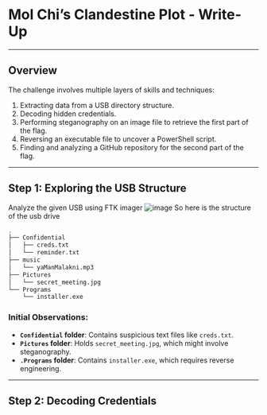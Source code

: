 # Mol Chi’s Clandestine Plot - Write-Up
---

## **Overview**
The challenge involves multiple layers of skills and techniques:
1. Extracting data from a USB directory structure.
2. Decoding hidden credentials.
3. Performing steganography on an image file to retrieve the first part of the flag.
4. Reversing an executable file to uncover a PowerShell script.
5. Finding and analyzing a GitHub repository for the second part of the flag.

---

## **Step 1: Exploring the USB Structure**
Analyze the given USB using FTK imager 
![image](https://github.com/user-attachments/assets/ce4939d9-aa20-402e-904f-4e96ad28fd14)
So here is the structure of the usb drive 
```bash
.
├── Confidential
│   ├── creds.txt
│   └── reminder.txt
├── music
│   └── yaManMalakni.mp3
├── Pictures
│   └── secret_meeting.jpg
└── Programs
    └── installer.exe
```
### **Initial Observations:**
- **`Confidential` folder**: Contains suspicious text files like `creds.txt`.
- **`Pictures` folder**: Holds `secret_meeting.jpg`, which might involve steganography.
- **`.Programs` folder**: Contains `installer.exe`, which requires reverse engineering.

---

## **Step 2: Decoding Credentials**


